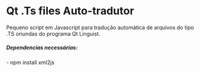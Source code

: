 <h1> Qt .Ts files Auto-tradutor</h1>

Pequeno script em Javascript para tradução automática de arquivos do tipo .TS oriundas do programa Qt Linguist.

<h5>Dependencias necessárias:</h5>
- npm install xml2js
